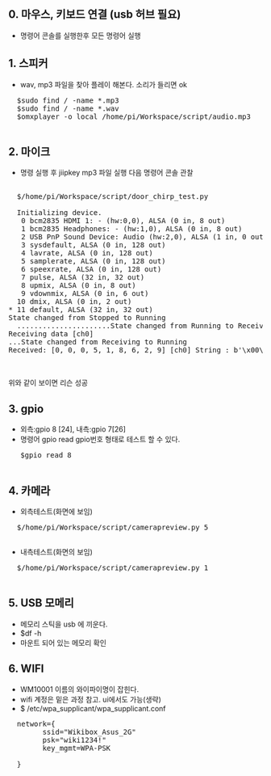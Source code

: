 

##  0. 마우스, 키보드 연결 (usb 허브 필요)
  - 명령어 콘솔를 실행한후 모든 명령어 실행

##  1. 스피커
  - wav, mp3 파일을 찾아 플레이 해본다. 소리가 들리면 ok
  <pre>
  $sudo find / -name *.mp3
  $sudo find / -name *.wav
  $omxplayer -o local /home/pi/Workspace/script/audio.mp3
 </pre>
##  2. 마이크

  - 명령 실행 후 jiipkey mp3 파일 실행 다음 명령어 콘솔 관찰
  <pre>
  
  $/home/pi/Workspace/script/door_chirp_test.py 
  
  Initializing device.
   0 bcm2835 HDMI 1: - (hw:0,0), ALSA (0 in, 8 out)
   1 bcm2835 Headphones: - (hw:1,0), ALSA (0 in, 8 out)
   2 USB PnP Sound Device: Audio (hw:2,0), ALSA (1 in, 0 out)
   3 sysdefault, ALSA (0 in, 128 out)
   4 lavrate, ALSA (0 in, 128 out)
   5 samplerate, ALSA (0 in, 128 out)
   6 speexrate, ALSA (0 in, 128 out)
   7 pulse, ALSA (32 in, 32 out)
   8 upmix, ALSA (0 in, 8 out)
   9 vdownmix, ALSA (0 in, 6 out)
  10 dmix, ALSA (0 in, 2 out)
* 11 default, ALSA (32 in, 32 out)
State changed from Stopped to Running
  ......................State changed from Running to Receiving
Receiving data [ch0]
...State changed from Receiving to Running
Received: [0, 0, 0, 5, 1, 8, 6, 2, 9] [ch0] String : b'\x00\x00\x00\x05\x01\x08\x06\x02\t'

  </pre>
위와 같이 보이면 리슨 성공 

##  3. gpio
  - 외측:gpio 8 [24], 내측:gpio 7[26]
  - 명령어 gpio read gpio번호 형태로 테스트 할 수 있다.
    <pre>
    $gpio read 8
      </pre>
  
##  4. 카메라
  - 외측테스트(화면에 보임)
  <pre>
  $/home/pi/Workspace/script/camerapreview.py 5   
  </pre>
  
  - 내측테스트(화면의 보임)
  <pre>
  $/home/pi/Workspace/script/camerapreview.py 1
  </pre>
  
##  5. USB 모메리 
  - 메모리 스틱을 usb  에 끼운다.
  - $df -h 
  - 마운트 되어 있는 메모리 확인 
  
##  6. WIFI
  - WM10001 이름의 와이파이명이 잡힌다.
  - wifi 계정은 밑은 과정 참고. ui에서도 가능(생략)
  - $ /etc/wpa_supplicant/wpa_supplicant.conf

  <pre>
  network={
        ssid="Wikibox_Asus_2G"
        psk="wiki1234!"
        key_mgmt=WPA-PSK
        
  }
  </pre>
